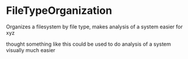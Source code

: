 # FileTypeOrganization
Organizes a filesystem by file type, makes analysis of a system easier for xyz

thought something like this could be used to do analysis of a system visually much easier

